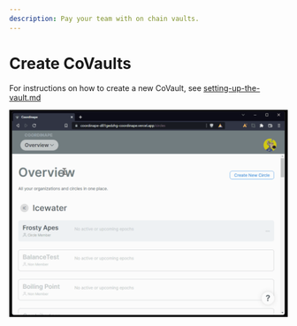 ```yaml
---
description: Pay your team with on chain vaults.
---
```


# Create CoVaults

For instructions on how to create a new CoVault, see [setting-up-the-vault.md](../../organizations/vaults/setting-up-the-vault.md "mention")

![Creating a Vault](<../../../.gitbook/assets/Create Vault.gif>)
